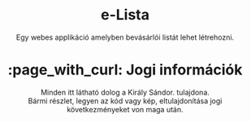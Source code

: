 <h1 align="center"><b>e-Lista</b> </h1>
<p align="center">
	Egy webes applikáció amelyben bevásárlói listát lehet létrehozni.
</p>

<h1 align="center">:page_with_curl: Jogi információk</h1>
<p align="center">
  	Minden itt látható dolog a Király Sándor. tulajdona. <br>
	Bármi részlet, legyen az kód vagy kép, eltulajdonítása jogi
	következményeket von maga után.
</p>